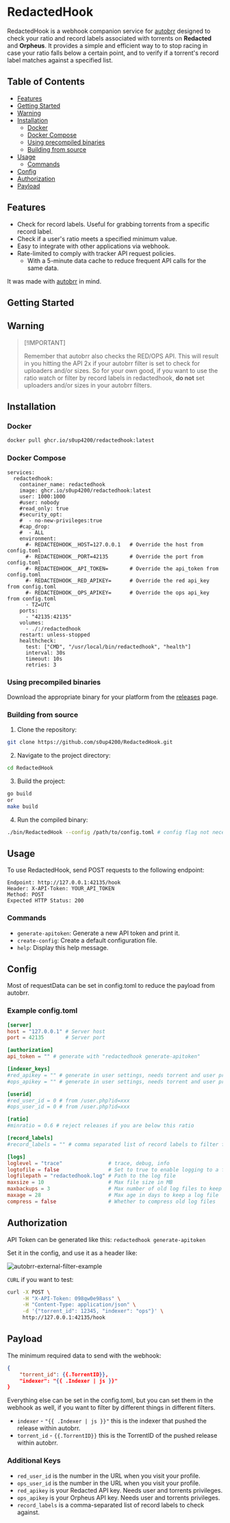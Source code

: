 # RedactedHook

RedactedHook is a webhook companion service for [autobrr](https://github.com/autobrr/autobrr) designed to check your ratio and record labels associated with torrents on **Redacted** and **Orpheus**. It provides a simple and efficient way to to stop racing in case your ratio falls below a certain point, and to verify if a torrent's record label matches against a specified list.

## Table of Contents

- [Features](#features)
- [Getting Started](#getting-started)
- [Warning](#warning)
- [Installation](#installation)
  - [Docker](#docker)
  - [Docker Compose](#docker-compose)
  - [Using precompiled binaries](#using-precompiled-binaries)
  - [Building from source](#building-from-source)
- [Usage](#usage)
  - [Commands](#commands)
- [Config](#config)
- [Authorization](#authorization)
- [Payload](#payload)

## Features

- Check for record labels. Useful for grabbing torrents from a specific record label.
- Check if a user's ratio meets a specified minimum value.
- Easy to integrate with other applications via webhook.
- Rate-limited to comply with tracker API request policies.
  - With a 5-minute data cache to reduce frequent API calls for the same data.

It was made with [autobrr](https://github.com/autobrr/autobrr) in mind.

## Getting Started

## Warning

> \[!IMPORTANT]
>
> Remember that autobrr also checks the RED/OPS API. This will result in you hitting the API 2x if your autobrr filter is set to check for uploaders and/or sizes.
> So for your own good, if you want to use the ratio watch or filter by record labels in redactedhook, **do not** set uploaders and/or sizes in your autobrr filters.

## Installation

### Docker

```bash
docker pull ghcr.io/s0up4200/redactedhook:latest
```

### Docker Compose

```docker
services:
  redactedhook:
    container_name: redactedhook
    image: ghcr.io/s0up4200/redactedhook:latest
    user: 1000:1000
    #user: nobody
    #read_only: true
    #security_opt:
    #  - no-new-privileges:true
    #cap_drop:
    #  - ALL
    environment:
      #- REDACTEDHOOK__HOST=127.0.0.1   # Override the host from config.toml
      #- REDACTEDHOOK__PORT=42135       # Override the port from config.toml
      #- REDACTEDHOOK__API_TOKEN=       # Override the api_token from config.toml
      #- REDACTEDHOOK__RED_APIKEY=      # Override the red api_key from config.toml
      #- REDACTEDHOOK__OPS_APIKEY=      # Override the ops api_key from config.toml
      - TZ=UTC
    ports:
      - "42135:42135"
    volumes:
      - ./:/redactedhook
    restart: unless-stopped
    healthcheck:
      test: ["CMD", "/usr/local/bin/redactedhook", "health"]
      interval: 30s
      timeout: 10s
      retries: 3
```

### Using precompiled binaries

Download the appropriate binary for your platform from the [releases](https://github.com/s0up4200/RedactedHook/releases/latest) page.

### Building from source

1. Clone the repository:

```bash
git clone https://github.com/s0up4200/RedactedHook.git
```

2. Navigate to the project directory:

```bash
cd RedactedHook
```

3. Build the project:

```bash
go build
or
make build
```

4. Run the compiled binary:

```bash
./bin/RedactedHook --config /path/to/config.toml # config flag not necessary if file is next to binary
```

## Usage

To use RedactedHook, send POST requests to the following endpoint:

```console
Endpoint: http://127.0.0.1:42135/hook
Header: X-API-Token: YOUR_API_TOKEN
Method: POST
Expected HTTP Status: 200
```

### Commands

- `generate-apitoken`: Generate a new API token and print it.
- `create-config`: Create a default configuration file.
- `help`: Display this help message.

## Config

Most of requestData can be set in config.toml to reduce the payload from autobrr.

### Example config.toml

```toml
[server]
host = "127.0.0.1" # Server host
port = 42135       # Server port

[authorization]
api_token = "" # generate with "redactedhook generate-apitoken"

[indexer_keys]
#red_apikey = "" # generate in user settings, needs torrent and user privileges
#ops_apikey = "" # generate in user settings, needs torrent and user privileges

[userid]
#red_user_id = 0 # from /user.php?id=xxx
#ops_user_id = 0 # from /user.php?id=xxx

[ratio]
#minratio = 0.6 # reject releases if you are below this ratio

[record_labels]
#record_labels = "" # comma separated list of record labels to filter for

[logs]
loglevel = "trace"               # trace, debug, info
logtofile = false                # Set to true to enable logging to a file
logfilepath = "redactedhook.log" # Path to the log file
maxsize = 10                     # Max file size in MB
maxbackups = 3                   # Max number of old log files to keep
maxage = 28                      # Max age in days to keep a log file
compress = false                 # Whether to compress old log files
```

## Authorization

API Token can be generated like this: `redactedhook generate-apitoken`

Set it in the config, and use it as a header like:

![autobrr-external-filter-example](.github/images/autobrr-external-filters.png)

`CURL` if you want to test:

```bash
curl -X POST \
     -H "X-API-Token: 098qw0e98ass" \
     -H "Content-Type: application/json" \
     -d '{"torrent_id": 12345, "indexer": "ops"}' \
     http://127.0.0.1:42135/hook
```

## Payload

The minimum required data to send with the webhook:

```json
{
    "torrent_id": {{.TorrentID}},
    "indexer": "{{ .Indexer | js }}"
}
```

Everything else can be set in the config.toml, but you can set them in the webhook as well, if you want to filter by different things in different filters.

- `indexer` - `"{{ .Indexer | js }}"` this is the indexer that pushed the release within autobrr.
- `torrent_id` - `{{.TorrentID}}` this is the TorrentID of the pushed release within autobrr.

### Additional Keys

- `red_user_id` is the number in the URL when you visit your profile.
- `ops_user_id` is the number in the URL when you visit your profile.
- `red_apikey` is your Redacted API key. Needs user and torrents privileges.
- `ops_apikey` is your Orpheus API key. Needs user and torrents privileges.
- `record_labels` is a comma-separated list of record labels to check against.
